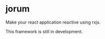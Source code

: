 #  jorum

Make your react application reactive using rxjs.



This framework is still in development.


